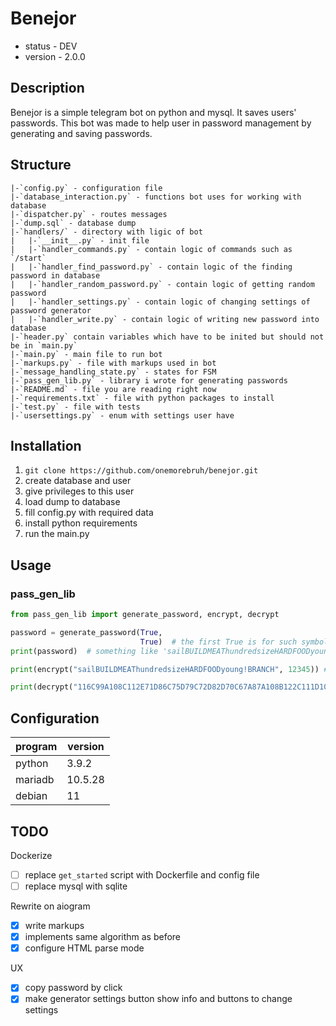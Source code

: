 # Benejor

* status - DEV
* version - 2.0.0

## Description

Benejor is a simple telegram bot on python and mysql.
It saves users' passwords. This bot was made to help user in password management by generating and saving passwords.

## Structure
```
|-`config.py` - configuration file
|-`database_interaction.py` - functions bot uses for working with database
|-`dispatcher.py` - routes messages
|-`dump.sql` - database dump
|-`handlers/` - directory with ligic of bot
|   |-`__init__.py` - init file
|   |-`handler_commands.py` - contain logic of commands such as `/start`
|   |-`handler_find_password.py` - contain logic of the finding password in database
|   |-`handler_random_password.py` - contain logic of getting random password
|   |-`handler_settings.py` - contain logic of changing settings of password generator
|   |-`handler_write.py` - contain logic of writing new password into database
|-`header.py` contain variables which have to be inited but should not be in `main.py`
|-`main.py` - main file to run bot
|-`markups.py` - file with markups used in bot
|-`message_handling_state.py` - states for FSM
|-`pass_gen_lib.py` - library i wrote for generating passwords
|-`README.md` - file you are reading right now
|-`requirements.txt` - file with python packages to install
|-`test.py` - file with tests
|-`usersettings.py` - enum with settings user have
```
## Installation
1. `git clone https://github.com/onemorebruh/benejor.git`
2. create database and user
3. give privileges to this user
4. load dump to database
5. fill config.py with required data
6. install python requirements
7. run the main.py

## Usage

### pass_gen_lib

```python
from pass_gen_lib import generate_password, encrypt, decrypt

password = generate_password(True,
                             True)  # the first True is for such symbols as */ and etc, the second True is for upper words
print(password)  # something like 'sailBUILDMEAThundredsizeHARDFOODyoung!BRANCH'

print(encrypt("sailBUILDMEAThundredsizeHARDFOODyoung!BRANCH", 12345)) # something like 116C99A108C112E71D86C75D79C72D82D70C67A87A108B122C111D102D117B105E105A116E107D125B105E77B66F84B71C74C84A80A70C124A115C122E111B105B36E70C87B66A80F70D76E

print(decrypt("116C99A108C112E71D86C75D79C72D82D70C67A87A108B122C111D102D117B105E105A116E107D125B105E77B66F84B71C74C84A80A70C124A115C122E111B105B36E70C87B66A80F70D76E", 12345))
```

## Configuration

| program | version |
|---------|---------|
| python  | 3.9.2   |
| mariadb | 10.5.28 |
| debian  | 11      |

## TODO

Dockerize
- [ ] replace `get_started` script with Dockerfile and config file
- [ ] replace mysql with sqlite

Rewrite on aiogram
- [x] write markups
- [x] implements same algorithm as before
- [x] configure HTML parse mode

UX
- [x] copy password by click
- [x] make generator settings button show info and buttons to change settings
